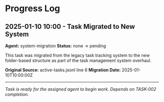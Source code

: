 # Progress Log

## 2025-01-10 10:00 - Task Migrated to New System
**Agent:** system-migration
**Status:** none → pending

This task was migrated from the legacy task tracking system to the new folder-based structure as part of the task management system overhaul.

**Original Source:** active-tasks.jsonl line 6
**Migration Date:** 2025-01-10T10:00:00Z

---

*Task is ready for the assigned agent to begin work. Depends on TASK-002 completion.*
